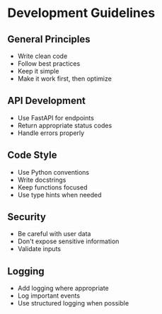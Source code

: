 # Development Guidelines

## General Principles

- Write clean code
- Follow best practices
- Keep it simple
- Make it work first, then optimize

## API Development

- Use FastAPI for endpoints
- Return appropriate status codes
- Handle errors properly

## Code Style

- Use Python conventions
- Write docstrings
- Keep functions focused
- Use type hints when needed

## Security

- Be careful with user data
- Don't expose sensitive information
- Validate inputs

## Logging

- Add logging where appropriate
- Log important events
- Use structured logging when possible